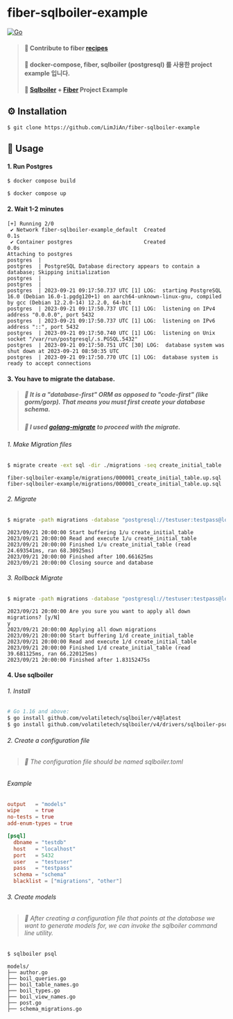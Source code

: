 # fiber-sqlboiler-example
[![Go](https://img.shields.io/badge/go-1.20-blue.svg?style=for-the-badge&logo=go&logoColor=white)](https://go.dev/dl/)

> #### 🎯 Contribute to fiber [recipes](https://github.com/gofiber/recipes/tree/master/sqlboiler)
> #### 🎯 docker-compose, fiber, sqlboiler (postgresql) 를 사용한 project example 입니다.
> #### 🎯 [Sqlboiler](https://github.com/volatiletech/sqlboiler) + [Fiber](https://github.com/gofiber/fiber) Project Example

## ⚙️ Installation
```shell
$ git clone https://github.com/LimJiAn/fiber-sqlboiler-example
```
## 👀 Usage
#### 1. Run Postgres
```bash
$ docker compose build
```
```bash
$ docker compose up
```
#### 2. Wait 1-2 minutes
```console
[+] Running 2/0
 ✔ Network fiber-sqlboiler-example_default  Created                                                                             0.1s
 ✔ Container postgres                       Created                                                                             0.0s
Attaching to postgres
postgres  |
postgres  | PostgreSQL Database directory appears to contain a database; Skipping initialization
postgres  |
postgres  |
postgres  | 2023-09-21 09:17:50.737 UTC [1] LOG:  starting PostgreSQL 16.0 (Debian 16.0-1.pgdg120+1) on aarch64-unknown-linux-gnu, compiled by gcc (Debian 12.2.0-14) 12.2.0, 64-bit
postgres  | 2023-09-21 09:17:50.737 UTC [1] LOG:  listening on IPv4 address "0.0.0.0", port 5432
postgres  | 2023-09-21 09:17:50.737 UTC [1] LOG:  listening on IPv6 address "::", port 5432
postgres  | 2023-09-21 09:17:50.740 UTC [1] LOG:  listening on Unix socket "/var/run/postgresql/.s.PGSQL.5432"
postgres  | 2023-09-21 09:17:50.751 UTC [30] LOG:  database system was shut down at 2023-09-21 08:50:35 UTC
postgres  | 2023-09-21 09:17:50.770 UTC [1] LOG:  database system is ready to accept connections
```
#### 3. You have to migrate the database.
> ##### 🎯 It is a "database-first" ORM as opposed to "code-first" (like gorm/gorp). That means you must first create your database schema.
> ##### 🎯 I used [golang-migrate](https://github.com/golang-migrate/migrate) to proceed with the migrate.
###### 1. Make Migration files
```bash
$ migrate create -ext sql -dir ./migrations -seq create_initial_table
```
```console
fiber-sqlboiler-example/migrations/000001_create_initial_table.up.sql
fiber-sqlboiler-example/migrations/000001_create_initial_table.up.sql
```
###### 2. Migrate
```bash
$ migrate -path migrations -database "postgresql://testuser:testpass@localhost:5432/testdb?sslmode=disable" -verbose up
```
```console
2023/09/21 20:00:00 Start buffering 1/u create_initial_table
2023/09/21 20:00:00 Read and execute 1/u create_initial_table
2023/09/21 20:00:00 Finished 1/u create_initial_table (read 24.693541ms, ran 68.30925ms)
2023/09/21 20:00:00 Finished after 100.661625ms
2023/09/21 20:00:00 Closing source and database
```
###### 3. Rollback Migrate
```bash
$ migrate -path migrations -database "postgresql://testuser:testpass@localhost:5432/testdb?sslmode=disable" -verbose down
```
```console
2023/09/21 20:00:00 Are you sure you want to apply all down migrations? [y/N]
y
2023/09/21 20:00:00 Applying all down migrations
2023/09/21 20:00:00 Start buffering 1/d create_initial_table
2023/09/21 20:00:00 Read and execute 1/d create_initial_table
2023/09/21 20:00:00 Finished 1/d create_initial_table (read 39.681125ms, ran 66.220125ms)
2023/09/21 20:00:00 Finished after 1.83152475s
```
#### 4. Use sqlboiler
###### 1. Install
```bash
# Go 1.16 and above:
$ go install github.com/volatiletech/sqlboiler/v4@latest
$ go install github.com/volatiletech/sqlboiler/v4/drivers/sqlboiler-psql@latest
```
###### 2. Create a configuration file
> ###### 🎯 The configuration file should be named sqlboiler.toml
###### Example
```toml
output   = "models"
wipe     = true
no-tests = true
add-enum-types = true

[psql]
  dbname = "testdb"
  host   = "localhost"
  port   = 5432
  user   = "testuser"
  pass   = "testpass"
  schema = "schema"
  blacklist = ["migrations", "other"]
```
###### 3. Create models
> ###### 🎯 After creating a configuration file that points at the database we want to generate models for, we can invoke the sqlboiler command line utility.
```bash
$ sqlboiler psql
```
```text
models/
├── author.go
├── boil_queries.go
├── boil_table_names.go
├── boil_types.go
├── boil_view_names.go
├── post.go
├── schema_migrations.go
```

